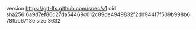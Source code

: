 version https://git-lfs.github.com/spec/v1
oid sha256:6a9d7ef86c27da54469c012c89de4949832f2dd944f7f539b998b678fbb6713e
size 3632
